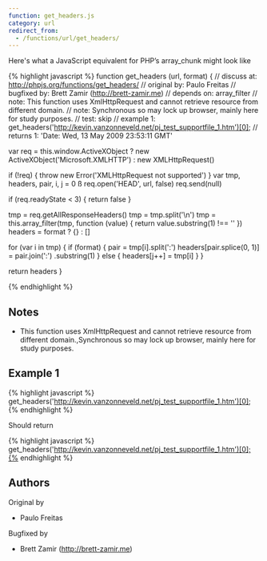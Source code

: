 ```yaml
---
function: get_headers.js
category: url
redirect_from:
  - /functions/url/get_headers/
---
```


<!-- WARNING! This file is auto generated by `npm run web:inject`, do not edit by hand -->

Here's what a JavaScript equivalent for PHP’s array_chunk might look like

{% highlight javascript %}
function get_headers (url, format) {
  //  discuss at: http://phpjs.org/functions/get_headers/
  // original by: Paulo Freitas
  // bugfixed by: Brett Zamir (http://brett-zamir.me)
  //  depends on: array_filter
  //        note: This function uses XmlHttpRequest and cannot retrieve resource from different domain.
  //        note: Synchronous so may lock up browser, mainly here for study purposes.
  //        test: skip
  //   example 1: get_headers('http://kevin.vanzonneveld.net/pj_test_supportfile_1.htm')[0];
  //   returns 1: 'Date: Wed, 13 May 2009 23:53:11 GMT'

  var req = this.window.ActiveXObject ? new ActiveXObject('Microsoft.XMLHTTP') : new XMLHttpRequest()

  if (!req) {
    throw new Error('XMLHttpRequest not supported')
  }
  var tmp, headers, pair, i, j = 0
  ß
  req.open('HEAD', url, false)
  req.send(null)

  if (req.readyState < 3) {
    return false
  }

  tmp = req.getAllResponseHeaders()
  tmp = tmp.split('\n')
  tmp = this.array_filter(tmp, function (value) {
    return value.substring(1) !== ''
  })
  headers = format ? {} : []

  for (var i in tmp) {
    if (format) {
      pair = tmp[i].split(':')
      headers[pair.splice(0, 1)] = pair.join(':')
        .substring(1)
    } else {
      headers[j++] = tmp[i]
    }
  }

  return headers
}

{% endhighlight %}

## Notes
- This function uses XmlHttpRequest and cannot retrieve resource from different domain.,Synchronous so may lock up browser, mainly here for study purposes.

## Example 1

{% highlight javascript %}
get_headers('http://kevin.vanzonneveld.net/pj_test_supportfile_1.htm')[0];
{% endhighlight %}

Should return

{% highlight javascript %}
get_headers('http://kevin.vanzonneveld.net/pj_test_supportfile_1.htm')[0];{% endhighlight %}


## Authors


Original by

- Paulo Freitas


Bugfixed by

- Brett Zamir (http://brett-zamir.me)


